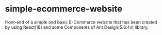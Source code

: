 # simple-ecommerce-website

front-end of a simple and basic E-Commerce website that has been created by using React(18) and some Components of Ant Design(5.8.4v) library.
